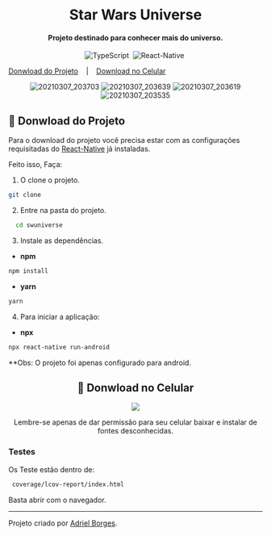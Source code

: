 <h1 align="center"> Star Wars Universe </h1>
<h4 align="center">
  Projeto destinado para conhecer mais do universo.
</h4>

<div align="center">

![TypeScript](https://img.shields.io/badge/-TypeScript-007ACC?style=flat&logoColor=fff&logo=typescript)&nbsp;
![React-Native](https://img.shields.io/badge/-React_Native-0488B0?style=flat&logoColor=fff&logo=react)&nbsp;
</div>

<p align="center">

  <a href="#memo-donwload-do-projeto">Donwload do Projeto</a>
  &nbsp;&nbsp;&nbsp;|&nbsp;&nbsp;&nbsp;
  <a href="#iphone-donwload-no-celular">Download no Celular</a>
</p>

<div  align="center" >

![20210307_203703](https://user-images.githubusercontent.com/47395305/110259443-572f6080-7f86-11eb-86d0-a45fa5207a58.jpg)
![20210307_203639](https://user-images.githubusercontent.com/47395305/110259442-572f6080-7f86-11eb-83d2-7a946d6fa2de.jpg)
![20210307_203619](https://user-images.githubusercontent.com/47395305/110259440-55fe3380-7f86-11eb-9f75-73c2c63e5d37.jpg)
![20210307_203535](https://user-images.githubusercontent.com/47395305/110259445-57c7f700-7f86-11eb-8d33-fb11caf44ba5.jpg)

</div>

## :memo: Donwload do Projeto
  Para o download do projeto você precisa estar com as configurações requisitadas do <a href="https://reactnative.dev/docs/environment-setup">React-Native</a> já instaladas.

  Feito isso, Faça:

1. O clone o projeto.

```bash
git clone
```
2. Entre na pasta do projeto.

```bash
  cd swuniverse
```
3. Instale as dependências.

* **npm**
```bash
npm install
```
* **yarn**
```bash
yarn
```
4. Para iniciar a aplicação:
* **npx**
```bash
npx react-native run-android
```

**Obs: O projeto foi apenas configurado para android.

<div align="center">

 ## :iphone: Donwload no Celular

<img  align="center" src="https://user-images.githubusercontent.com/47395305/110260568-90b69a80-7f8b-11eb-80e4-767592764802.png"/>

Lembre-se apenas de dar permissão para seu celular baixar e instalar de fontes desconhecidas.

</div>


<div>

 ### Testes

 Os Teste estão dentro de:

````bash
 coverage/lcov-report/index.html
````

Basta abrir com o navegador.

</div>


---
Projeto criado por <a href="https://www.linkedin.com/in/adriel-borgesti" >Adriel Borges</a>.

